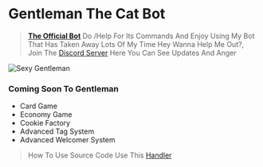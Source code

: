 # Gentleman The Cat Bot

> **[The Official Bot](https://discord.com/oauth2/authorize?client_id=870413726711435297&permissions=1103203134710&scope=bot%20applications.commands)**
> Do /Help For Its Commands And Enjoy Using My Bot That Has Taken Away Lots Of My Time
> Hey Wanna Help Me Out?, Join The [Discord Server](https://discord.gg/j3YamACwPu') Here You Can See Updates And Anger

![Sexy Gentleman](https://avatars.githubusercontent.com/u/82416698?v=4)

### Coming Soon To Gentleman
>
* Card Game
* Economy Game
* Cookie Factory
* Advanced Tag System
* Advanced Welcomer System
>


> How To Use Source Code 
> Use This [Handler](https://github.com/Shinpi-Tekita/advanced-handler)
